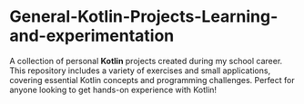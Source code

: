 # General-Kotlin-Projects-Learning-and-experimentation
A collection of personal **Kotlin** projects created during my school career. This repository includes a variety of exercises and small applications, covering essential Kotlin concepts and programming challenges. Perfect for anyone looking to get hands-on experience with Kotlin!
